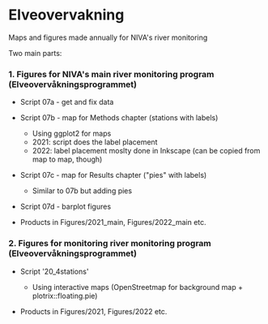 # Elveovervakning

Maps and figures made annually for NIVA's river monitoring   
  
Two main parts:  

### 1. Figures for NIVA's main river monitoring program (Elveovervåkningsprogrammet)  

* Script 07a - get and fix data  

* Script 07b - map for Methods chapter (stations with labels)  
    - Using ggplot2 for maps  
    - 2021: script does the label placement  
    - 2022: label placement moslty done in Inkscape (can be copied from map to map, though)  
    
* Script 07c - map for Results chapter ("pies" with labels)  
    - Similar to 07b but adding pies  

* Script 07d - barplot figures  

* Products in Figures/2021_main, Figures/2022_main etc.  


### 2. Figures for monitoring   river monitoring program (Elveovervåkningsprogrammet)  

* Script '20_4stations'  
    - Using interactive maps (OpenStreetmap for background map + plotrix::floating.pie)    
  
* Products in Figures/2021, Figures/2022 etc.   


